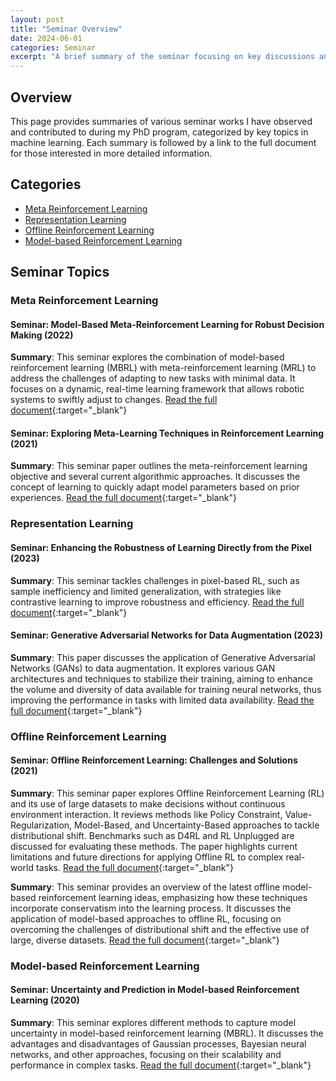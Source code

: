 ```yaml
---
layout: post
title: "Seminar Overview"
date: 2024-06-01
categories: Seminar
excerpt: "A brief summary of the seminar focusing on key discussions and findings..."
---
```


## Overview
This page provides summaries of various seminar works I have observed and contributed to during my PhD program, categorized by key topics in machine learning. Each summary is followed by a link to the full document for those interested in more detailed information.

## Categories
- [Meta Reinforcement Learning](#meta-reinforcement-learning)
- [Representation Learning](#representation-learning)
- [Offline Reinforcement Learning](#offline-reinforcement-learning)
- [Model-based Reinforcement Learning](#model-based-reinforcement-learning)


## Seminar Topics

### Meta Reinforcement Learning
<div id="meta-reinforcement-learning"></div>

#### Seminar: Model-Based Meta-Reinforcement Learning for Robust Decision Making (2022)
**Summary**: This seminar explores the combination of model-based reinforcement learning (MBRL) with meta-reinforcement learning (MRL) to address the challenges of adapting to new tasks with minimal data. It focuses on a dynamic, real-time learning framework that allows robotic systems to swiftly adjust to changes. [Read the full document](https://github.com/safebotics/safebotics.github.io/blob/master/assets/seminar_pdf/Model_Based_Meta_Reinforcement_Learning___Joel_Semianr.pdf){:target="_blank"}

#### Seminar: Exploring Meta-Learning Techniques in Reinforcement Learning (2021)
**Summary**: This seminar paper outlines the meta-reinforcement learning objective and several current algorithmic approaches. It discusses the concept of learning to quickly adapt model parameters based on prior experiences. [Read the full document](https://github.com/safebotics/safebotics.github.io/blob/master/assets/seminar_pdf/Exploring_Meta_Learning_Techniques_in_Reinforcement_Learnin__KD_.pdf){:target="_blank"}

### Representation Learning
<div id="representation-learning"></div>

#### Seminar: Enhancing the Robustness of Learning Directly from the Pixel (2023)
**Summary**: This seminar tackles challenges in pixel-based RL, such as sample inefficiency and limited generalization, with strategies like contrastive learning to improve robustness and efficiency. [Read the full document](https://github.com/safebotics/safebotics.github.io/blob/master/assets/seminar_pdf/Enhancing_the_Robustness_of_Learning_Directly_from_the_Pixel__Seminar_Pascal_.pdf){:target="_blank"}

#### Seminar: Generative Adversarial Networks for Data Augmentation (2023)
**Summary**: This paper discusses the application of Generative Adversarial Networks (GANs) to data augmentation. It explores various GAN architectures and techniques to stabilize their training, aiming to enhance the volume and diversity of data available for training neural networks, thus improving the performance in tasks with limited data availability. [Read the full document](https://github.com/safebotics/safebotics.github.io/blob/master/assets/seminar_pdf/Generative_Adversarial_Networks_for_Data_Augmentation.pdf){:target="_blank"}


### Offline Reinforcement Learning
<div id="offline-reinforcement-learning"></div>

#### Seminar: Offline Reinforcement Learning: Challenges and Solutions (2021)
**Summary**: This seminar paper explores Offline Reinforcement Learning (RL) and its use of large datasets to make decisions without continuous environment interaction. It reviews methods like Policy Constraint, Value-Regularization, Model-Based, and Uncertainty-Based approaches to tackle distributional shift. Benchmarks such as D4RL and RL Unplugged are discussed for evaluating these methods. The paper highlights current limitations and future directions for applying Offline RL to complex real-world tasks. [Read the full document](https://github.com/safebotics/safebotics.github.io/blob/master/assets/seminar_pdf/Seminararbeit_Offline_Reinforcement_Learning_eng_.pdf){:target="_blank"}

**Summary**: This seminar provides an overview of the latest offline model-based reinforcement learning ideas, emphasizing how these techniques incorporate conservatism into the learning process. It discusses the application of model-based approaches to offline RL, focusing on overcoming the challenges of distributional shift and the effective use of large, diverse datasets. [Read the full document](https://github.com/safebotics/safebotics.github.io/blob/master/assets/seminar_pdf/Model_Based_Offline_Reinforcement_Learning.pdf){:target="_blank"}


### Model-based Reinforcement Learning
<div id="model-based-reinforcement-learning"></div>

#### Seminar: Uncertainty and Prediction in Model-based Reinforcement Learning (2020)
**Summary**: This seminar explores different methods to capture model uncertainty in model-based reinforcement learning (MBRL). It discusses the advantages and disadvantages of Gaussian processes, Bayesian neural networks, and other approaches, focusing on their scalability and performance in complex tasks. [Read the full document](https://github.com/safebotics/safebotics.github.io/blob/master/assets/seminar_pdf/Uncertainty_and_Prediction_in_Model_based_Reinforcement_Learning.pdf){:target="_blank"}
